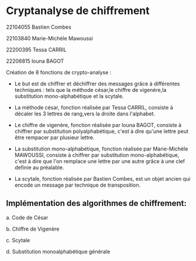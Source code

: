 # Cryptanalyse de chiffrement

22104055  Bastien Combes

22103840	Marie-Michèle	Mawoussi

22200395	Tessa	CARRIL

22206815	louna	BAGOT

Création de 8 fonctions de crypto-analyse : 

- Le but est de chiffrer et déchiffrer des messages grâce à différentes techniques : tels que la méthode césar,le chiffre de vigenère,la substitution mono-alphabétique et la scytale. 

- La méthode césar, fonction réalisée par Tessa	CARRIL, consiste à décaler les 3 lettres de rang,vers la droite dans l'alphabet. 


- Le chiffre de vigenère, fonction réalisée par louna	BAGOT, consiste à chiffrer par substitution polyalphabétique, c'est à dire qu'une lettre peut être rempacer par plusieur lettre. 

- La substitution mono-alphabétique, fonction réalisée par Marie-Michèle MAWOUSSI, consiste à chiffrer par substitution mono-alphabétique, c'est à dire que l'on remplace une lettre par une autre grâce à une clef definie au préalable. 

- La scytale, fonction réalisée par Bastien Combes, est un objet ancien qui encode un message par technique de transposition. 

## Implémentation des algorithmes de chiffrement:
a. Code de César

b. Chiffre de Vigenère

c. Scytale

d. Substitution monoalphabétique générale



